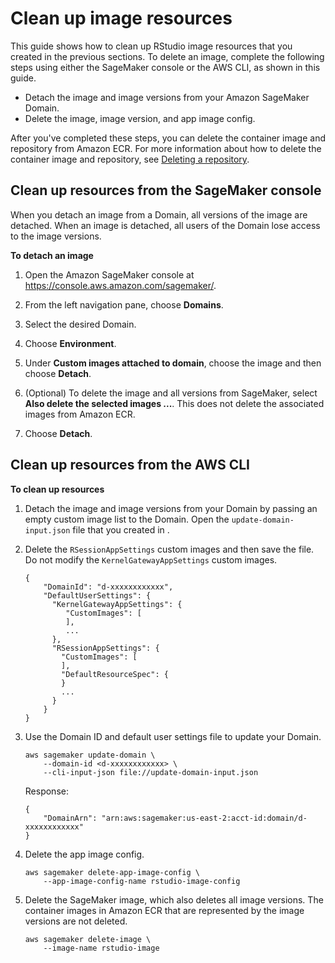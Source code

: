 # Clean up image resources<a name="rstudio-byoi-sdk-cleanup"></a>

This guide shows how to clean up RStudio image resources that you created in the previous sections\. To delete an image, complete the following steps using either the SageMaker console or the AWS CLI, as shown in this guide\.
+ Detach the image and image versions from your Amazon SageMaker Domain\.
+ Delete the image, image version, and app image config\.

After you've completed these steps, you can delete the container image and repository from Amazon ECR\. For more information about how to delete the container image and repository, see [Deleting a repository](https://docs.aws.amazon.com/AmazonECR/latest/userguide/repository-delete.html)\.

## Clean up resources from the SageMaker console<a name="rstudio-byoi-sdk-cleanup-console"></a>

When you detach an image from a Domain, all versions of the image are detached\. When an image is detached, all users of the Domain lose access to the image versions\.

**To detach an image**

1. Open the Amazon SageMaker console at [https://console\.aws\.amazon\.com/sagemaker/](https://console.aws.amazon.com/sagemaker/)\.

1. From the left navigation pane, choose **Domains**\.

1. Select the desired Domain\.

1. Choose **Environment**\.

1. Under **Custom images attached to domain**, choose the image and then choose **Detach**\.

1. \(Optional\) To delete the image and all versions from SageMaker, select **Also delete the selected images \.\.\.**\. This does not delete the associated images from Amazon ECR\.

1. Choose **Detach**\.

## Clean up resources from the AWS CLI<a name="rstudio-byoi-sdk-cleanup-cli"></a>

**To clean up resources**

1. Detach the image and image versions from your Domain by passing an empty custom image list to the Domain\. Open the `update-domain-input.json` file that you created in [](studio-byoi-attach.md#studio-byoi-sdk-attach-current-domain)\.

1. Delete the `RSessionAppSettings` custom images and then save the file\. Do not modify the `KernelGatewayAppSettings` custom images\.

   ```
   {
       "DomainId": "d-xxxxxxxxxxxx",
       "DefaultUserSettings": {
         "KernelGatewayAppSettings": {
            "CustomImages": [
            ],
            ...
         },
         "RSessionAppSettings": { 
           "CustomImages": [ 
           ],
           "DefaultResourceSpec": { 
           }
           ...
         }
       }
   }
   ```

1. Use the Domain ID and default user settings file to update your Domain\.

   ```
   aws sagemaker update-domain \
       --domain-id <d-xxxxxxxxxxxx> \
       --cli-input-json file://update-domain-input.json
   ```

   Response:

   ```
   {
       "DomainArn": "arn:aws:sagemaker:us-east-2:acct-id:domain/d-xxxxxxxxxxxx"
   }
   ```

1. Delete the app image config\.

   ```
   aws sagemaker delete-app-image-config \
       --app-image-config-name rstudio-image-config
   ```

1. Delete the SageMaker image, which also deletes all image versions\. The container images in Amazon ECR that are represented by the image versions are not deleted\.

   ```
   aws sagemaker delete-image \
       --image-name rstudio-image
   ```